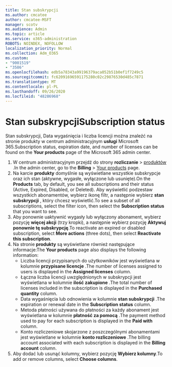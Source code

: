 ```yaml
---
title: Stan subskrypcji
ms.author: cmcatee
author: cmcatee-MSFT
manager: scotv
ms.audience: Admin
ms.topic: article
ms.service: o365-administration
ROBOTS: NOINDEX, NOFOLLOW
localization_priority: Normal
ms.collection: Adm_O365
ms.custom:
- "9001519"
- "3586"
ms.openlocfilehash: edb5a78343a99196379aca052b51b0ef1f7249c5
ms.sourcegitcommit: fc62091696591175280c02c29876530d485c7871
ms.translationtype: MT
ms.contentlocale: pl-PL
ms.lasthandoff: 09/26/2020
ms.locfileid: "48286968"
---
```

# <a name="subscription-status"></a><span data-ttu-id="6895c-102">Stan subskrypcji</span><span class="sxs-lookup"><span data-stu-id="6895c-102">Subscription status</span></span>

<span data-ttu-id="6895c-103">Stan subskrypcji, Data wygaśnięcia i liczba licencji można znaleźć na stronie produkty w centrum administracyjnym **usługi** Microsoft 365.</span><span class="sxs-lookup"><span data-stu-id="6895c-103">Subscription status, expiration date, and number of licenses can be found on the **Your products** page of the Microsoft 365 admin center.</span></span>

1. <span data-ttu-id="6895c-104">W centrum administracyjnym przejdź do strony **rozliczanie**  >  [produktów](https://go.microsoft.com/fwlink/p/?linkid=842054) .</span><span class="sxs-lookup"><span data-stu-id="6895c-104">In the admin center, go to the **Billing** > [Your products](https://go.microsoft.com/fwlink/p/?linkid=842054) page.</span></span>
2. <span data-ttu-id="6895c-105">Na karcie **produkty** domyślnie są wyświetlane wszystkie subskrypcje oraz ich stan (aktywne, wygasłe, wyłączone lub usunięte).</span><span class="sxs-lookup"><span data-stu-id="6895c-105">On the **Products** tab, by default, you see all subscriptions and their status (Active, Expired, Disabled, or Deleted).</span></span> <span data-ttu-id="6895c-106">Aby wyświetlić podzestaw wszystkich abonamentów, wybierz ikonę filtr, a następnie wybierz **stan subskrypcji** , który chcesz wyświetlić.</span><span class="sxs-lookup"><span data-stu-id="6895c-106">To see a subset of all subscriptions, select the filter icon, then select the **Subscription status** that you want to see.</span></span>
3. <span data-ttu-id="6895c-107">Aby ponownie uaktywnić wygasły lub wyłączony abonament, wybierz pozycję **więcej akcji** (trzy kropki), a następnie wybierz pozycję **Aktywuj ponownie tę subskrypcję**.</span><span class="sxs-lookup"><span data-stu-id="6895c-107">To reactivate an expired or disabled subscription, select **More actions** (three dots), then select **Reactivate this subscription**.</span></span>
4. <span data-ttu-id="6895c-108">Na stronie **produkty** są wyświetlane również następujące informacje:</span><span class="sxs-lookup"><span data-stu-id="6895c-108">The **Your products** page also displays the following information:</span></span>
    - <span data-ttu-id="6895c-109">Liczba licencji przypisanych do użytkowników jest wyświetlana w kolumnie **przypisane licencje** .</span><span class="sxs-lookup"><span data-stu-id="6895c-109">The number of licenses assigned to users is displayed in the **Assigned licenses** column.</span></span>
    - <span data-ttu-id="6895c-110">Łączna liczba licencji uwzględnionych w subskrypcji jest wyświetlana w kolumnie **ilość zakupione** .</span><span class="sxs-lookup"><span data-stu-id="6895c-110">The total number of licenses included in the subscription is displayed in the **Purchased quantity** column.</span></span>
    - <span data-ttu-id="6895c-111">Data wygaśnięcia lub odnowienia w kolumnie **stan subskrypcji** .</span><span class="sxs-lookup"><span data-stu-id="6895c-111">The expiration or renewal date in the **Subscription status** column.</span></span>
    - <span data-ttu-id="6895c-112">Metoda płatności używana do płatności za każdy abonament jest wyświetlana w kolumnie **płatność za pomocą** .</span><span class="sxs-lookup"><span data-stu-id="6895c-112">The payment method used to pay for each subscription is displayed in the **Paid with** column.</span></span>
    - <span data-ttu-id="6895c-113">Konto rozliczeniowe skojarzone z poszczególnymi abonamentami jest wyświetlane w kolumnie **konto rozliczeniowe** .</span><span class="sxs-lookup"><span data-stu-id="6895c-113">The billing account associated with each subscription is displayed in the **Billing account** column.</span></span>
5. <span data-ttu-id="6895c-114">Aby dodać lub usunąć kolumny, wybierz pozycję **Wybierz kolumny**.</span><span class="sxs-lookup"><span data-stu-id="6895c-114">To add or remove columns, select **Choose columns**.</span></span>